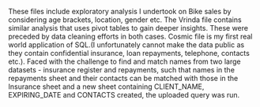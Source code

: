 These files include exploratory analysis I undertook on Bike sales by considering age brackets, location, gender etc.
The Vrinda file contains similar analysis that uses pivot tables to gain deeper insights.
These were preceded by data cleaning efforts in both cases.
Cosmic file is my first real world application of SQL.(I unfortunately cannot make the data public as they contain confidential insurance, loan repayments, telephone, contacts etc.).
Faced with the challenge to find and match names from two large datasets - insurance register and repayments, such that names in the repayments sheet and their contacts can be matched with those in the Insurance sheet and a new sheet containing CLIENT_NAME, EXPIRING_DATE and CONTACTS created, the uploaded query was run.

